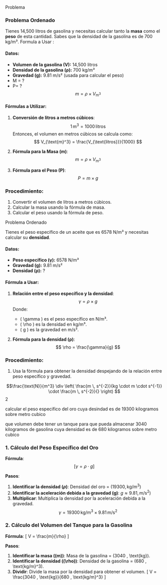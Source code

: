 
Problema

### Problema Ordenado

Tienes 14,500 litros de gasolina y necesitas calcular tanto la **masa** como el **peso** de esta cantidad. Sabes que la densidad de la gasolina es de 700 kg/m³.
Formula a Usar :

#### Datos:
- **Volumen de la gasolina (V):** 14,500 litros
- **Densidad de la gasolina (ρ):** 700 kg/m³
- **Gravedad (g):** 9.81 m/s² (usada para calcular el peso)
- M = ?
- P= ?
 $$ m = \rho \times V_{\text{m}^3} $$

#### Fórmulas a Utilizar:

1. **Conversión de litros a metros cúbicos**:
   $$
   1 \, \text{m}^3 = 1000 \, \text{litros}
   $$
   Entonces, el volumen en metros cúbicos se calcula como:
   $$
   V_{\text{m}^3} = \frac{V_{\text{litros}}}{1000}
   $$

2. **Fórmula para la Masa (m)**:
   $$ m = \rho \times V_{\text{m}^3} $$

3. **Fórmula para el Peso (P)**:
   $$
   P = m \times g
   $$

### Procedimiento:
1. Convertir el volumen de litros a metros cúbicos.
2. Calcular la masa usando la fórmula de masa.
3. Calcular el peso usando la fórmula de peso.

 Problema Ordenado

Tienes el peso específico de un aceite que es 6578 N/m³ y necesitas calcular su **densidad**.

#### Datos:
- **Peso específico (γ):** 6578 N/m³
- **Gravedad (g):** 9.81 m/s²
- **Densidad (ρ):** ?

#### Fórmula a Usar:

1. **Relación entre el peso específico y la densidad**:
   $$
   \gamma = \rho \times g
   $$
   Donde:
   - \( \gamma \) es el peso específico en N/m³.
   - \( \rho \) es la densidad en kg/m³.
   - \( g \) es la gravedad en m/s².

2. **Fórmula para la densidad (ρ)**:
   $$
   \rho = \frac{\gamma}{g}
   $$

### Procedimiento:
1. Usa la fórmula para obtener la densidad despejando de la relación entre peso específico y gravedad.

$$\frac{\text{N}}{m^3} \div \left( \frac{m \, s^{-2}}{kg \cdot m \cdot s^{-1}} \cdot \frac{m \, s^{-2}}{} \right)
$$
2 

calcular el peso especifico del oro cuya desindad es de 19300 kilogramos sobre metro cubico 

que volumen debe  tener un tanque para que pueda almacenar 3040 kilogramos de gasolina cuya densidad  es de 680 kilogramos sobre metro cubico


### 1. Cálculo del Peso Específico del Oro

**Fórmula**:
$$ [ \gamma = \rho \cdot g ] $$

**Pasos**:
1. **Identificar la densidad $(\rho)$**: Densidad del oro = $(19300 , \text{kg/m}^3)$
2. **Identificar la aceleración debida a la gravedad (g)**: $g \approx 9.81 , \text{m/s}^2)$ 
3. **Multiplicar**: Multiplica la densidad por la aceleración debida a la gravedad. $$
   \gamma = 19300 \, \text{kg/m}^3 \times 9.81 \, \text{m/s}^2
   $$

### 2. Cálculo del Volumen del Tanque para la Gasolina

**Fórmula**:
\[ V = \frac{m}{\rho} \]

**Pasos**:
1. **Identificar la masa (\(m\))**: Masa de la gasolina = \(3040 \, \text{kg}\).
2. **Identificar la densidad (\(\rho\))**: Densidad de la gasolina = \(680 \, \text{kg/m}^3\).
3. **Dividir**: Divide la masa por la densidad para obtener el volumen.
   \[
   V = \frac{3040 \, \text{kg}}{680 \, \text{kg/m}^3}
   \]


